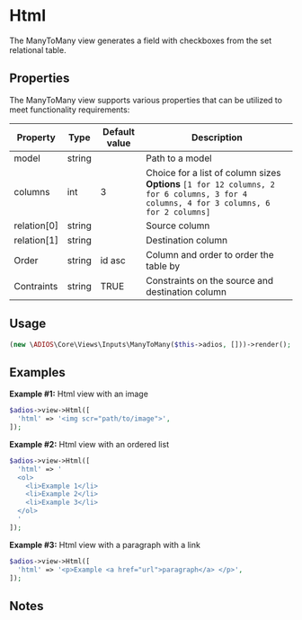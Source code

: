 # Html

The ManyToMany view generates a field with checkboxes from the set relational table.

## Properties

The ManyToMany view supports various properties that can be utilized to meet functionality requirements:

| Property | Type   | Default value | Description |
| -------- | ------ | ------------- | ----------- |
| model     | string |               | Path to a model |
| columns     | int |     3          | Choice for a list of column sizes **Options** `[1 for 12 columns, 2 for 6 columns, 3 for 4 columns, 4 for 3 columns, 6 for 2 columns]` |
| relation[0]     | string |               | Source column |
| relation[1]     | string |               | Destination column |
| Order     | string |   id asc            | Column and order to order the table by |
| Contraints     | string |   TRUE            | Constraints on the source and destination column |

## Usage

```php
(new \ADIOS\Core\Views\Inputs\ManyToMany($this->adios, []))->render();
```

## Examples

**Example #1:** Html view with an image

```php
$adios->view->Html([
  'html' => '<img scr="path/to/image">',
]);
```

**Example #2:** Html view with an ordered list

```php
$adios->view->Html([
  'html' => '
  <ol>
    <li>Example 1</li>
    <li>Example 2</li>
    <li>Example 3</li>
  </ol>
  '
]);
```

**Example #3:** Html view with a paragraph with a link

```php
$adios->view->Html([
  'html' => '<p>Example <a href="url">paragraph</a> </p>',
]);
```

## Notes
